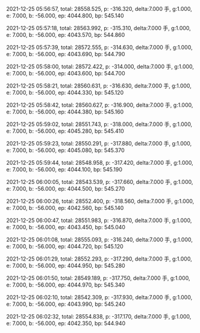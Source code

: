 2021-12-25 05:56:57, total: 28558.525, p: -316.320, delta:7.000 手, g:1.000, e: 7.000, b: -56.000, ep: 4044.800, bp: 545.140

2021-12-25 05:57:18, total: 28563.992, p: -315.310, delta:7.000 手, g:1.000, e: 7.000, b: -56.000, ep: 4043.570, bp: 544.860

2021-12-25 05:57:39, total: 28572.555, p: -314.630, delta:7.000 手, g:1.000, e: 7.000, b: -56.000, ep: 4043.690, bp: 544.790

2021-12-25 05:58:00, total: 28572.422, p: -314.000, delta:7.000 手, g:1.000, e: 7.000, b: -56.000, ep: 4043.600, bp: 544.700

2021-12-25 05:58:21, total: 28560.631, p: -316.630, delta:7.000 手, g:1.000, e: 7.000, b: -56.000, ep: 4044.330, bp: 545.120

2021-12-25 05:58:42, total: 28560.627, p: -316.900, delta:7.000 手, g:1.000, e: 7.000, b: -56.000, ep: 4044.380, bp: 545.160

2021-12-25 05:59:02, total: 28551.743, p: -318.000, delta:7.000 手, g:1.000, e: 7.000, b: -56.000, ep: 4045.280, bp: 545.410

2021-12-25 05:59:23, total: 28550.291, p: -317.880, delta:7.000 手, g:1.000, e: 7.000, b: -56.000, ep: 4045.080, bp: 545.370

2021-12-25 05:59:44, total: 28548.958, p: -317.420, delta:7.000 手, g:1.000, e: 7.000, b: -56.000, ep: 4044.100, bp: 545.190

2021-12-25 06:00:05, total: 28543.539, p: -317.660, delta:7.000 手, g:1.000, e: 7.000, b: -56.000, ep: 4044.500, bp: 545.270

2021-12-25 06:00:26, total: 28552.400, p: -318.560, delta:7.000 手, g:1.000, e: 7.000, b: -56.000, ep: 4042.560, bp: 545.140

2021-12-25 06:00:47, total: 28551.983, p: -316.870, delta:7.000 手, g:1.000, e: 7.000, b: -56.000, ep: 4043.450, bp: 545.040

2021-12-25 06:01:08, total: 28555.093, p: -316.240, delta:7.000 手, g:1.000, e: 7.000, b: -56.000, ep: 4044.720, bp: 545.120

2021-12-25 06:01:29, total: 28552.293, p: -317.290, delta:7.000 手, g:1.000, e: 7.000, b: -56.000, ep: 4044.950, bp: 545.280

2021-12-25 06:01:50, total: 28549.189, p: -317.750, delta:7.000 手, g:1.000, e: 7.000, b: -56.000, ep: 4044.970, bp: 545.340

2021-12-25 06:02:10, total: 28542.309, p: -317.930, delta:7.000 手, g:1.000, e: 7.000, b: -56.000, ep: 4043.990, bp: 545.240

2021-12-25 06:02:32, total: 28554.838, p: -317.170, delta:7.000 手, g:1.000, e: 7.000, b: -56.000, ep: 4042.350, bp: 544.940